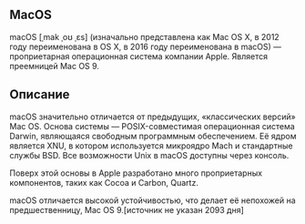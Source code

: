 ## MacOS
macOS [ˌmak ˌoʊ ˌɛs] (изначально представлена как Mac OS X, в 2012 году переименована в OS X, в 2016 году переименована в macOS) — проприетарная операционная система компании Apple. Является преемницей Mac OS 9.
## Описание 
macOS значительно отличается от предыдущих, «классических версий» Mac OS. Основа системы — POSIX-совместимая операционная система Darwin, являющаяся свободным программным обеспечением. Её ядром является XNU, в котором используется микроядро Mach и стандартные службы BSD. Все возможности Unix в macOS доступны через консоль.

Поверх этой основы в Apple разработано много проприетарных компонентов, таких как Cocoa и Carbon, Quartz.

macOS отличается высокой устойчивостью, что делает её непохожей на предшественницу, Mac OS 9.[источник не указан 2093 дня]